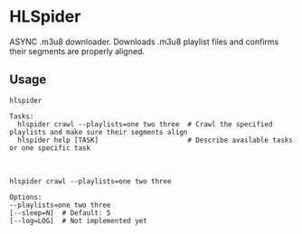 HLSpider
========
ASYNC .m3u8 downloader. Downloads .m3u8 playlist files and confirms their segments are properly aligned.

Usage
-----  
    hlspider

    Tasks:
      hlspider crawl --playlists=one two three  # Crawl the specified playlists and make sure their segments align
      hlspider help [TASK]                      # Describe available tasks or one specific task
    
<br />

    hlspider crawl --playlists=one two three

    Options:
    --playlists=one two three  
    [--sleep=N]  # Default: 5
    [--log=LOG]  # Not implemented yet
  

  
